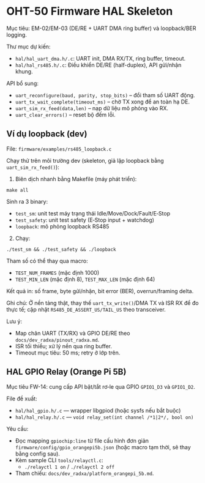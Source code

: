 # OHT-50 Firmware HAL Skeleton

Mục tiêu: EM-02/EM-03 (DE/RE + UART DMA ring buffer) và loopback/BER logging.

Thư mục dự kiến:
- `hal/hal_uart_dma.h/.c`: UART init, DMA RX/TX, ring buffer, timeout.
- `hal/hal_rs485.h/.c`: Điều khiển DE/RE (half-duplex), API gửi/nhận khung.

API bổ sung:
- `uart_reconfigure(baud, parity, stop_bits)` – đổi tham số UART động.
- `uart_tx_wait_complete(timeout_ms)` – chờ TX xong để an toàn hạ DE.
- `uart_sim_rx_feed(data,len)` – nạp dữ liệu mô phỏng vào RX.
- `uart_clear_errors()` – reset bộ đếm lỗi.

## Ví dụ loopback (dev)

File: `firmware/examples/rs485_loopback.c`

Chạy thử trên môi trường dev (skeleton, giả lập loopback bằng `uart_sim_rx_feed()`):

1) Biên dịch nhanh bằng Makefile (máy phát triển):
```
make all
```

Sinh ra 3 binary:
- `test_sm`: unit test máy trạng thái Idle/Move/Dock/Fault/E‑Stop
- `test_safety`: unit test safety (E‑Stop input + watchdog)
- `loopback`: mô phỏng loopback RS485

2) Chạy:
```
./test_sm && ./test_safety && ./loopback
```

Tham số có thể thay qua macro:
- `TEST_NUM_FRAMES` (mặc định 1000)
- `TEST_MIN_LEN` (mặc định 8), `TEST_MAX_LEN` (mặc định 64)

Kết quả in: số frame, byte gửi/nhận, bit error (BER), overrun/framing delta.

Ghi chú: Ở nền tảng thật, thay thế `uart_tx_write()`/DMA TX và ISR RX để đo thực tế; cập nhật `RS485_DE_ASSERT_US/TAIL_US` theo transceiver.

Lưu ý:
- Map chân UART (TX/RX) và GPIO DE/RE theo `docs/dev_radxa/pinout_radxa.md`.
- ISR tối thiểu; xử lý nền qua ring buffer.
- Timeout mục tiêu: 50 ms; retry ở lớp trên.

## HAL GPIO Relay (Orange Pi 5B)

Mục tiêu FW-14: cung cấp API bật/tắt rơ‑le qua GPIO `GPIO1_D3` và `GPIO1_D2`.

File đề xuất:
- `hal/hal_gpio.h/.c` — wrapper libgpiod (hoặc sysfs nếu bắt buộc)
- `hal/hal_relay.h/.c` — `void relay_set(int channel /*1|2*/, bool on)`

Yêu cầu:
- Đọc mapping `gpiochip:line` từ file cấu hình đơn giản `firmware/config/gpio_orangepi5b.json` (hoặc macro tạm thời, sẽ thay bằng config sau).
- Kèm sample CLI `tools/relayctl.c`:
  - `./relayctl 1 on` / `./relayctl 2 off`
- Tham chiếu: `docs/dev_radxa/platform_orangepi_5b.md`.
